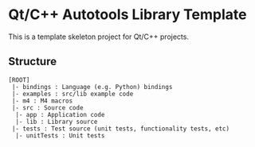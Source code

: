 Qt/C++ Autotools Library Template
===================================

This is a template skeleton project for Qt/C++ projects.


Structure
-----------

```
[ROOT]
 |- bindings : Language (e.g. Python) bindings
 |- examples : src/lib example code
 |- m4 : M4 macros
 |- src : Source code
  |- app : Application code
  |- lib : Library source
 |- tests : Test source (unit tests, functionality tests, etc)
  |- unitTests : Unit tests
```

